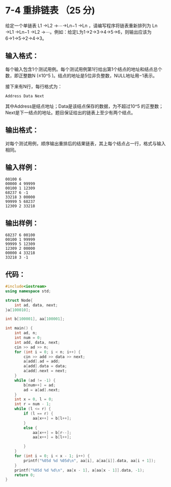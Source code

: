 # 7-4 重排链表 （25 分)
给定一个单链表 L1 →L2 →⋯→Ln−1 →Ln ，请编写程序将链表重新排列为 Ln →L1 →Ln−1 →L2 →⋯。例如：给定L为1→2→3→4→5→6，则输出应该为6→1→5→2→4→3。


## 输入格式：
每个输入包含1个测试用例。每个测试用例第1行给出第1个结点的地址和结点总个数，即正整数N (≤10^5 )。结点的地址是5位非负整数，NULL地址用−1表示。


接下来有N行，每行格式为：


```
Address Data Next
```


其中Address是结点地址；Data是该结点保存的数据，为不超过10^5 的正整数；Next是下一结点的地址。题目保证给出的链表上至少有两个结点。


## 输出格式：
对每个测试用例，顺序输出重排后的结果链表，其上每个结点占一行，格式与输入相同。


## 输入样例：
```
00100 6
00000 4 99999
00100 1 12309
68237 6 -1
33218 3 00000
99999 5 68237
12309 2 33218
```


## 输出样例：
```
68237 6 00100
00100 1 99999
99999 5 12309
12309 2 00000
00000 4 33218
33218 3 -1
```


## 代码：
```cpp
#include<iostream>
using namespace std;

struct Node{
	int ad, data, next;
}a[100010];

int b[100001], aa[100001];

int main() {
	int ad, n;
	int num = 0;
	int add, data, next;
	cin >> ad >> n;
	for (int i = 0; i < n; i++) {
		cin >> add >> data >> next;
		a[add].ad = add;
		a[add].data = data;
		a[add].next = next;
	}
	while (ad != -1) {
		b[num++] = ad;
		ad = a[ad].next;
	}
	int x = 0, l = 0;
	int r = num - 1;
	while (l <= r) {
		if (l == r) {
			aa[x++] = b[l++];
		}
		else {
			aa[x++] = b[r--];
			aa[x++] = b[l++];

		}
	}
	for (int i = 0; i < x - 1; i++) {
		printf("%05d %d %05d\n", aa[i], a[aa[i]].data, aa[i + 1]);
	}
	printf("%05d %d %d\n", aa[x - 1], a[aa[x - 1]].data, -1);
	return 0;
}
```
